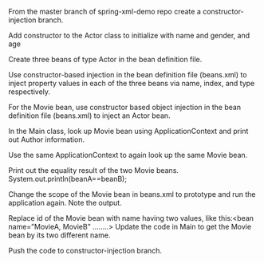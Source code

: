 From the master branch of spring-xml-demo repo create a constructor-injection
branch.

Add constructor to the Actor class to initialize with name and gender, and age

Create three beans of type Actor in the bean definition file.

Use constructor-based injection in the bean definition file (beans.xml) to inject property values in
each of the three beans via name, index, and type respectively.

For the Movie bean, use constructor based object injection in the bean definition file
(beans.xml) to inject an Actor bean.

In the Main class, look up Movie bean using ApplicationContext and print out Author
information.

Use the same ApplicationContext to again look up the same Movie bean.

Print out the equality result of the two Movie beans.
System.out.println(beanA==beanB);

Change the scope of the Movie bean in beans.xml to prototype and run the application again.
Note the output.

Replace id of the Movie bean with name having two values, like this:<bean name=”MovieA, MovieB” ........>
Update the code in Main to get the Movie bean by its two different name.
 
Push the code to constructor-injection branch.
